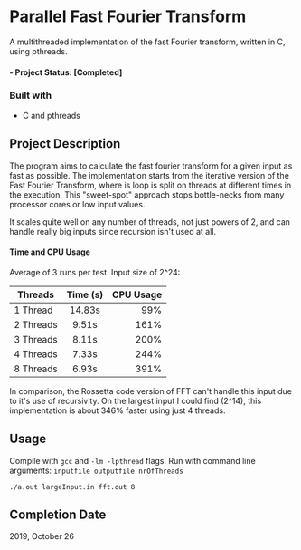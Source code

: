 # Parallel Fast Fourier Transform
A multithreaded implementation of the fast Fourier transform, written in C, using pthreads.

#### - Project Status: [Completed]

### Built with
  * C and pthreads 
  
## Project Description
  The program aims to calculate the fast fourier transform for a given input as fast as possible. The implementation starts from the
iterative version of the Fast Fourier Transform, where is loop is split on threads at different times in the execution. This "sweet-spot" approach stops bottle-necks from many processor cores or low input values.
  
  It scales quite well on any number of threads, not just powers of 2, and can handle really big inputs since recursion isn't used at all.

#### Time and CPU Usage
Average of 3 runs per test. Input size of 2^24:

| Threads       | Time (s)      | CPU Usage |
| ------------- |:-------------:| -----:|
| 1 Thread      | 14.83s | 99%
| 2 Threads      | 9.51s      |   161% |
| 3 Threads | 8.11s  |    200% |
| 4 Threads | 7.33s  |    244% |
| 8 Threads | 6.93s  |    391% |
    
    
In comparison, the Rossetta code version of FFT can't handle this input due to it's use of recursivity. On the largest input I could find (2^14), this implementation is about 346% faster using just 4 threads.

## Usage
  Compile with `gcc` and `-lm -lpthread` flags.
  Run with command line arguments: `inputfile outputfile nrOfThreads`
  
  `./a.out largeInput.in fft.out 8`

## Completion Date
2019, October 26
